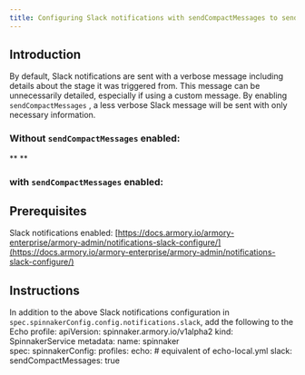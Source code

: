 ```yaml
---
title: Configuring Slack notifications with sendCompactMessages to send a shorter and more compact message
---
```


## Introduction
By default, Slack notifications are sent with a verbose message including details about the stage it was triggered from. This message can be unnecessarily detailed, especially if using a custom message.
By enabling ```sendCompactMessages``` , a less verbose Slack message will be sent with only necessary information.
### Without ```sendCompactMessages``` enabled:
**
**
### with ```sendCompactMessages``` enabled:



## Prerequisites
Slack notifications enabled: [https://docs.armory.io/armory-enterprise/armory-admin/notifications-slack-configure/](https://docs.armory.io/armory-enterprise/armory-admin/notifications-slack-configure/)

## Instructions
In addition to the above Slack notifications configuration in ```spec.spinnakerConfig.config.notifications.slack```, add the following to the Echo profile:
apiVersion: spinnaker.armory.io/v1alpha2
kind: SpinnakerService
metadata:
  name: spinnaker  
spec:
  spinnakerConfig:
    profiles:
      echo:    # equivalent of echo-local.yml
        slack:
          sendCompactMessages: true

